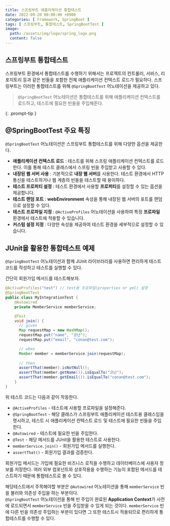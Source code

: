 ```yaml
---
title: 스프링부트 애플리케이션 통합테스트
date: 2022-09-20 00:00:00 +0900
categories: [ Framework, SpringBoot ]
tags: [ 스프링부트, 통합테스트, SpringBootTest ]
image:
  path: /assets/img/logo/spring_logo.png
  content: false
---
```


## 스프링부트 통합테스트

스프링부트 환경에서 통합테스트를 수행하기 위해서는 프로젝트의 컨트롤러, 서비스, 리포지토리 등과 같은 빈들을 포함한 전체 애플리케이션 컨텍스트 로드가 필요하다.
스프링부트는 이러한 통합테스트를 위해 `@SpringBootTest` 어노테이션을 제공하고 있다.

> `@SpringBootTest` 어노테이션은 통합테스트를 위해 애플리케이션 컨텍스트를 로드하고, 테스트에 필요한 빈들을 주입해준다.
>
{: .prompt-tip }

## @SpringBootTest 주요 특징

`@SpringBootTest` 어노테이션은 스프링부트 통합테스트를 위해 다양한 옵션을 제공한다.

- **애플리케이션 컨텍스트 로드** : 테스트를 위해 스프링 애플리케이션 컨텍스트를 로드한다. 이를 통해 테스트 클래스에서 스프링 빈을 주입받고 사용할 수 있다.
- **내장된 웹 서버 사용** : 기본적으로 **내장 웹 서버**를 사용한다. 테스트 환경에서 HTTP 통신을 테스트하거나 웹 계층의 빈들을 테스트할 때 용이하다.
- **테스트 프로퍼티 설정** : 테스트 환경에서 사용할 **프로퍼티**를 설정할 수 있는 옵션을 제공합니다.
- **테스트 랜덤 포트** : **webEnvironment** 속성을 통해 내장된 웹 서버의 포트를 랜덤으로 설정할 수 있다.
- **테스트 프로파일 지정** : `@ActiveProfiles` 어노테이션을 사용하여 특정 **프로파일** 환경에서 테스트에 적용할 수 있습니다.
- **커스텀 설정 지정** : 다양한 속성을 제공하여 테스트 환경을 세부적으로 설정할 수 있습니다.

## JUnit을 활용한 통합테스트 예제

`@SpringBootTest` 어노테이션과 함께 JUnit 라이브러리를 사용하면 편리하게 테스트코드를 작성하고 테스트를 실행할 수 있다.

간단히 회원가입 메서드를 테스트해보자.

``` java
@ActiveProfiles("test") // test용 프로파일(properties or yml) 설정
@SpringBootTest
public class MyIntegrationTest {
    @Autowired
    private MemberService memberService;

    @Test
    void join() {
      // given
      Map requestMap = new HashMap();
      requestMap.put("name", "코난");
      requestMap.put("email", "conan@test.com");

      // when
      Member member = memberService.join(requestMap);
      
      // then
      assertThat(member).isNotNull();
      assertThat(member.getName()).isEqualTo("코난");
      assertThat(member.getEmail()).isEqualTo("conan@test.com");
    }
}
```

위 테스트 코드는 다음과 같이 작동한다.

- `@ActiveProfiles` - 테스트에 사용할 프로파일을 설정해준다.
- `@SpringBootTest` - 해당 클래스가 스프링부트 애플리케이션 테스트용 클래스임을 명시하고,
  테스트 시 애플리케이션 컨텍스트 로드 및 테스트에 필요한 빈들을 주입한다.
- `@Autowired` - 테스트에 필요한 빈을 주입한다.
- `@Test` - 해당 메서드를 JUnit을 활용한 테스트로 사용한다.
- `memberService.join()` - 회원가입 메서드를 실행한다.
- `assertThat()` - 회원가입 결과를 검증한다.

회원가입 메서드는 가입에 필요한 비즈니스 로직을 수행하고 데이터베이스에 사용자 정보를 저장한다.
여러 외부 컴포넌트와 상호작용을 수행하는 기능이 포함된 메서드를 테스트하기 때문에 통합테스트로 볼 수 있다.

해당테스트에서 주목해야할 부분은 `@Autowired` 어노테이션을 통해 `memberService` 빈을 불러와 의존성 주입을 하는 부분이다.  
`@SpringBootTest` 어노테이션을 통해 빈 주입이 완료된 **Application Context**가 사전에 로드되면서 `memberService` 빈을 주입받을 수 있게 되는 것이다.
`memberService` 빈에 다른 빈을 의존성 주입하는 부분이 있다면 그 또한 테스트시 적용되므로 편리하게 통합테스트를 수행할 수 있다.
